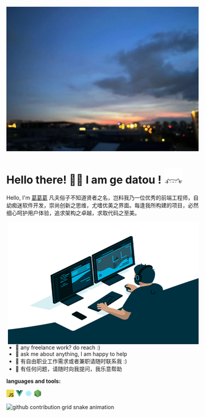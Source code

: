 
![Alt text](img/8301690024649_.pic.jpg)
# Hello there! 👋🏻 I am ge datou ! <img src="./img/cat.gif" alt="Meaow" width="50" />

Hello, I'm [葛葛葛](https://github.com/17359898647)
凡夫俗子不知道贤者之名，岂料我乃一位优秀的前端工程师，自幼痴迷软件开发，崇尚创新之思维，尤嗜优美之界面。每逢我所构建的项目，必然细心呵护用户体验，追求架构之卓越，求取代码之至美。

<img align="right" alt="GIF" src="https://github.com/kirklin/kirklin/blob/main/img/code.gif?raw=true" width="500" height="320" />

- 💼 any freelance work? do reach :)
- 💬 ask me about anything, I am happy to help
- 💼 有自由职业工作需求或者兼职请随时联系我 :)
- 💬 有任何问题，请随时向我提问，我乐意帮助

**languages and tools:**  

<code><img height="20" src="https://raw.githubusercontent.com/github/explore/80688e429a7d4ef2fca1e82350fe8e3517d3494d/topics/javascript/javascript.png"></code>
<code><img height="20" src="https://raw.githubusercontent.com/github/explore/80688e429a7d4ef2fca1e82350fe8e3517d3494d/topics/vue/vue.png"></code>
<code><img height="20" src="https://raw.githubusercontent.com/github/explore/80688e429a7d4ef2fca1e82350fe8e3517d3494d/topics/react/react.png"></code>
<code><img height="20" src="https://raw.githubusercontent.com/github/explore/80688e429a7d4ef2fca1e82350fe8e3517d3494d/topics/nodejs/nodejs.png"></code>


<picture>
  <source media="(prefers-color-scheme: dark)" srcset="https://raw.githubusercontent.com/17359898647/17359898647/main/img/github-contribution-grid-snake-dark.svg">
  <source media="(prefers-color-scheme: light)" srcset="https://raw.githubusercontent.com/17359898647/17359898647/main/img/github-contribution-grid-snake.svg">
  <img alt="github contribution grid snake animation" src="https://raw.githubusercontent.com/17359898647/17359898647/main/img/github-contribution-grid-snake.svg">
</picture>
